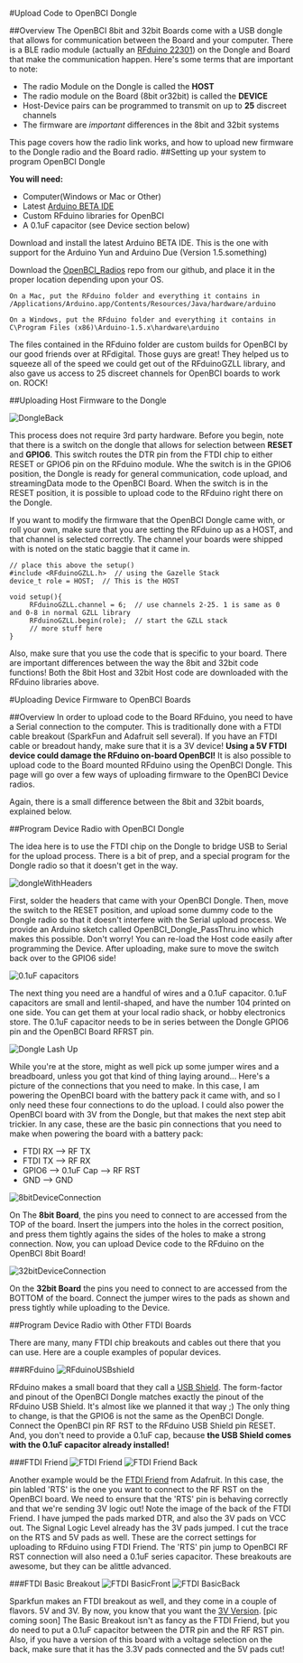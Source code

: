 #Upload Code to OpenBCI Dongle

##Overview
The OpenBCI 8bit and 32bit Boards come with a USB dongle that allows for communication between the Board and your computer. There is a BLE radio module (actually an [RFduino 22301](http://www.rfduino.com/product/rfd22301-rfduino-ble-smt/index.html)) on the Dongle and Board that make the communication happen. Here's some terms that are important to note:

* The radio Module on the Dongle is called the **HOST**
* The radio module on the Board (8bit or32bit) is called the **DEVICE**
* Host-Device pairs can be programmed to transmit on up to **25** discreet channels
* The firmware are *important* differences in the 8bit and 32bit systems

This page covers how the radio link works, and how to upload new firmware to the Dongle radio and the Board radio. 
##Setting up your system to program OpenBCI Dongle

**You will need:**

* Computer(Windows or Mac or Other)
* Latest [Arduino BETA IDE](http://arduino.cc/en/Main/Software#toc3)
* Custom RFduino libraries for OpenBCI
* A 0.1uF capacitor (see Device section below)

Download and install the latest Arduino BETA IDE. This is the one with support for the Arduino Yun and Arduino Due (Version 1.5.something)


Download the [OpenBCI_Radios](https://github.com/OpenBCI/OpenBCI_Radios) repo from our github, and place it in the proper location depending upon your OS.
	
	On a Mac, put the RFduino folder and everything it contains in
	/Applications/Arduino.app/Contents/Resources/Java/hardware/arduino
	
	On a Windows, put the RFduino folder and everything it contains in 
	C\Program Files (x86)\Arduino-1.5.x\hardware\arduino
	
The files contained in the RFduino folder are custom builds for OpenBCI by our good friends over at RFdigital. Those guys are great! They helped us to squeeze all of the speed we could get out of the RFduinoGZLL library, and also gave us access to 25 discreet channels for OpenBCI boards to work on. ROCK!

##Uploading Host Firmware to the Dongle

![DongleBack](../assets/images/dongleBack.jpg)

This process does not require 3rd party hardware. Before you begin, note that there is a switch on the dongle that allows for selection between **RESET** and **GPIO6**. This switch routes the DTR pin from the FTDI chip to either RESET or GPIO6 pin on the RFduino module. Whe the switch is in the GPIO6 position, the Dongle is ready for general communication, code upload, and streamingData mode to the OpenBCI Board. When the switch is in the RESET position, it is possible to upload code to the RFduino right there on the Dongle. 

If you want to modify the firmware that the OpenBCI Dongle came with, or roll your own, make sure that you are setting the RFduino up as a HOST, and that channel is selected correctly. The channel your boards were shipped with is noted on the static baggie that it came in. 


	// place this above the setup()
	#include <RFduinoGZLL.h>  // using the Gazelle Stack
	device_t role = HOST;  // This is the HOST
	
	void setup(){
		 RFduinoGZLL.channel = 6;  // use channels 2-25. 1 is same as 0 and 0-8 in normal GZLL library
		 RFduinoGZLL.begin(role);  // start the GZLL stack
		 // more stuff here
	}


Also, make sure that you use the code that is specific to your board. There are important differences between the way the 8bit and 32bit code functions! Both the 8bit Host and 32bit Host code are downloaded with the RFduino libraries above.


#Uploading Device Firmware to OpenBCI Boards

##Overview
In order to upload code to the Board RFduino, you need to have a Serial connection to the computer. This is traditionally done with a FTDI cable breakout (SparkFun and Adafruit sell several). If you have an FTDI cable or breadout handy, make sure that it is a 3V device! **Using a 5V FTDI device could damage the RFduino on-board OpenBCI!** It is also possible to upload code to the Board mounted RFduino using the OpenBCI Dongle. This page will go over a few ways of uploading firmware to the OpenBCI Device radios.

Again, there is a small difference between the 8bit and 32bit boards, explained below.

##Program Device Radio with OpenBCI Dongle

The idea here is to use the FTDI chip on the Dongle to bridge USB to Serial for the upload process. There is a bit of prep, and a special program for the Dongle radio so that it doesn't get in the way. 

![dongleWithHeaders](../assets/images/dongleHeaders.jpg)

First, solder the headers that came with your OpenBCI Dongle. Then, move the switch to the RESET position, and upload some dummy code to the Dongle radio so that it doesn't interfere with the Serial upload process. We provide an Arduino sketch called OpenBCI_Dongle_PassThru.ino which makes this possible. Don't worry! You can re-load the Host code easily after programming the Device. After uploading, make sure to move the switch back over to the GPIO6 side!

![0.1uF capacitors](../assets/images/caps.jpg)

The next thing you need are a handful of wires and a 0.1uF capacitor. 0.1uF capacitors are small and lentil-shaped, and have the number 104 printed on one side. You can get them at your local radio shack, or hobby electronics store. The 0.1uF capacitor needs to be in series between the Dongle GPIO6 pin and the OpenBCI Board RFRST pin. 

![Dongle Lash Up](../assets/images/DonglePassThruLashup.jpg)

While you're at the store, might as well pick up some jumper wires and a breadboard, unless you got that kind of thing laying around... Here's a picture of the connections that you need to make. In this case, I am powering the OpenBCI board with the battery pack it came with, and so I only need these four connections to do the upload. I could also power the OpenBCI board with 3V from the Dongle, but that makes the next step abit trickier. In any case, these are the basic pin connections that you need to make when powering the board with a battery pack:

* FTDI RX	-->	RF TX
* FTDI TX	-->	RF RX
* GPIO6	-->	0.1uF Cap	-->	RF RST
* GND	-->	GND

![8bitDeviceConnection](../assets/images/8bitDeviceConnection.jpg)

On The **8bit Board**, the pins you need to connect to are accessed from the TOP of the board. Insert the jumpers into the holes in the correct position, and press them tightly agains the sides of the holes to make a strong connection. Now, you can upload Device code to the RFduino on the OpenBCI 8bit Board!

![32bitDeviceConnection](../assets/images/32bitDeviceConnection.jpg)

On the **32bit Board** the pins you need to connect to are accessed from the BOTTOM of the board. Connect the jumper wires to the pads as shown and press tightly while uploading to the Device.

##Program Device Radio with Other FTDI Boards

There are many, many FTDI chip breakouts and cables out there that you can use. Here are a couple examples of popular devices.

###RFduino
![RFduinoUSBshield](../assets/images/RFduinoUSBshield.jpg)

RFduino makes a small board that they call a [USB Shield](http://www.rfduino.com/product/rfd22121-usb-shield-for-rfduino/index.html). The form-factor and pinout of the OpenBCI Dongle matches exactly the pinout of the RFduino USB Shield. It's almost like we planned it that way ;) The only thing to change, is that the GPIO6 is not the same as the OpenBCI Dongle. Connect the OpenBCI pin RF RST to the RFduino USB Shield pin RESET. And, you don't need to provide a 0.1uF cap, because **the USB Shield comes with the 0.1uF capacitor already installed!** 


###FTDI Friend
![FTDI Friend](../assets/images/FTDI_Friend.jpg)
![FTDI Friend Back](../assets/images/FTDI_FriendBack.jpg)

Another example would be the [FTDI Friend](http://www.adafruit.com/products/284) from Adafruit. In this case, the pin labled 'RTS' is the one you want to connect to the RF RST on the OpenBCI board. We need to ensure that the 'RTS' pin is behaving correctly and that we're sending 3V logic out! Note the image of the back of the FTDI Friend. I have jumped the pads marked DTR, and also the 3V pads on VCC out. The Signal Logic Level already has the 3V pads jumped. I cut the trace on the RTS and 5V pads as well. These are the correct settings for uploading to RFduino using FTDI Friend. The 'RTS' pin jump to OpenBCI RF RST connection will also need a 0.1uF series capacitor. These breakouts are awesome, but they can be alittle advanced.



###FTDI Basic Breakout
![FTDI BasicFront](../assets/images/FTDI_BASICfront.jpg)
![FTDI BasicBack](../assets/images/FTDI_BASICback.jpg)

Sparkfun makes an FTDI breakout as well, and they come in a couple of flavors. 5V and 3V. By now, you know that you want the [3V Version](https://www.sparkfun.com/products/9873). [pic coming soon] The Basic Breakout isn't as fancy as the FTDI Friend, but you do need to put a 0.1uF capacitor between the DTR pin and the RF RST pin. Also, if you have a version of this board with a voltage selection on the back, make sure that it has the 3.3V pads connected and the 5V pads cut!
